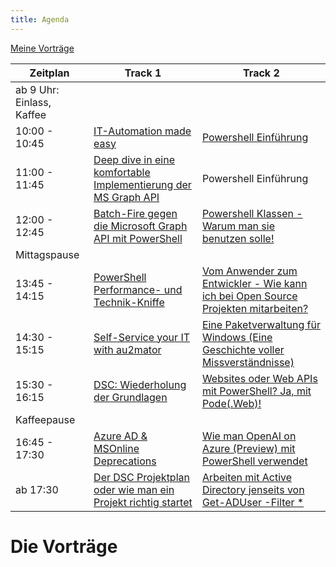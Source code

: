 ```yaml
---
title: Agenda
---
```


[Meine Vorträge](https://forms.office.com/e/q7r3R6it5c)

| Zeitplan                  | Track 1  | Track 2  |
| ------------------------- | -------- | -------- |
| ab 9 Uhr: Einlass, Kaffee |                                                                                                             |          |
| 10:00 - 10:45             | [IT-Automation made easy](https://pssat.de/session/markushipp/)                                             | [Powershell Einführung](https://pssat.de/session/holgervoges2/)                  |
| 11:00 - 11:45             | [Deep dive in eine komfortable Implementierung der MS Graph API](https://pssat.de/session/andibellstedt/)   | Powershell Einführung  |
| 12:00 - 12:45             | [Batch-Fire gegen die Microsoft Graph API mit PowerShell](https://pssat.de/session/ahmeduzejnovc/)          | [Powershell Klassen - Warum man sie benutzen solle!](https://pssat.de/session/christophburmeister/)   |
| Mittagspause              |          |          |
| 13:45 - 14:15             | [PowerShell Performance- und Technik-Kniffe](https://pssat.de/session/chiristianritter/)                    | [Vom Anwender zum Entwickler - Wie kann ich bei Open Source Projekten mitarbeiten?](https://pssat.de/session/andreasjordan/) |
| 14:30 - 15:15             | [Self-Service your IT with au2mator](https://pssat.de/session/ahmeduzejnovcau2mator/)                       | [Eine Paketverwaltung für Windows (Eine Geschichte voller Missverständnisse)](https://pssat.de/session/andreasnickthorstenbutz/) |
| 15:30 - 16:15             | [DSC: Wiederholung der Grundlagen](https://pssat.de/session/raimundandree/)                            | [Websites oder Web APIs mit PowerShell? Ja, mit Pode(.Web)!](https://pssat.de/session/robinbeismann/)  |
| Kaffeepause               | |   |
| 16:45 - 17:30             | [Azure AD & MSOnline Deprecations](https://pssat.de/session/friedrichweinmann/)                             | [Wie man OpenAI on Azure (Preview) mit PowerShell verwendet](https://pssat.de/session/martingudel/)  |
| ab 17:30                  | [Der DSC Projektplan oder wie man ein Projekt richtig startet](https://pssat.de/session/raimundandree/) | [Arbeiten mit Active Directory jenseits von Get-ADUser -Filter *](https://pssat.de/session/evgenijsmirnov/) |

# Die Vorträge
